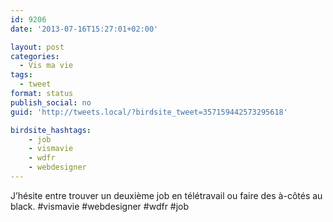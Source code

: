 ```yaml
---
id: 9206
date: '2013-07-16T15:27:01+02:00'

layout: post
categories:
  - Vis ma vie
tags:
  - tweet
format: status
publish_social: no
guid: 'http://tweets.local/?birdsite_tweet=357159442573295618'

birdsite_hashtags:
    - job
    - vismavie
    - wdfr
    - webdesigner
---
```


J’hésite entre trouver un deuxième job en télétravail ou faire des à-côtés au black. #vismavie #webdesigner #wdfr #job